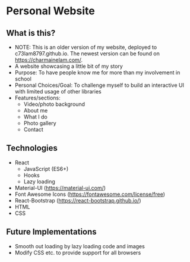 # Personal Website

## What is this?
* NOTE: This is an older version of my website, deployed to c73lam8797.github.io. The newest version can be found on https://charmainelam.com/.
* A website showcasing a little bit of my story
* Purpose: To have people know me for more than my involvement in school
* Personal Choices/Goal: To challenge myself to build an interactive UI with limited usage of other libraries
* Features/sections:
  * Video/photo background
  * About me
  * What I do
  * Photo gallery
  * Contact


## Technologies
* React
  * JavaScript (ES6+)
  * Hooks
  * Lazy loading
* Material-UI (https://material-ui.com/)
* Font Awesome Icons (https://fontawesome.com/license/free)
* React-Bootstrap (https://react-bootstrap.github.io/)
* HTML
* CSS

## Future Implementations
* Smooth out loading by lazy loading code and images
* Modify CSS etc. to provide support for all browsers
